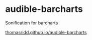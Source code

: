 # audible-barcharts

Sonification for barcharts

[thomasridd.github.io/audible-barcharts](https://thomasridd.github.io/audible-barcharts)

